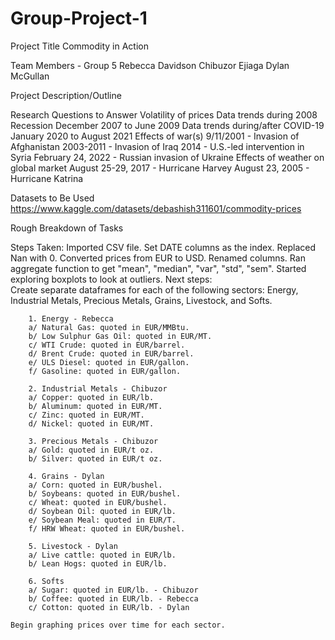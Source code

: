 # Group-Project-1

Project Title
    Commodity in Action

Team Members - Group 5
    Rebecca Davidson
    Chibuzor Ejiaga
    Dylan McGullan

Project Description/Outline


Research Questions to Answer
    Volatility of prices
        Data trends during 2008 Recession
            December 2007 to June 2009
        Data trends during/after COVID-19
            January 2020 to August 2021
        Effects of war(s)
            9/11/2001 - Invasion of Afghanistan
            2003-2011 - Invasion of Iraq
            2014 - U.S.-led intervention in Syria
            February 24, 2022 - Russian invasion of Ukraine
        Effects of weather on global market
            August 25-29, 2017 - Hurricane Harvey
            August 23, 2005 - Hurricane Katrina
    

Datasets to Be Used
    https://www.kaggle.com/datasets/debashish311601/commodity-prices

Rough Breakdown of Tasks







Steps Taken:
Imported CSV file.
Set DATE columns as the index.
Replaced Nan with 0.
Converted prices from EUR to USD.
Renamed columns.
Ran aggregate function to get "mean", "median", "var", "std", "sem".
Started exploring boxplots to look at outliers.
Next steps:  
    Create separate dataframes for each of the following sectors:  Energy, Industrial Metals, Precious Metals, Grains, Livestock, and Softs.
        
        1. Energy - Rebecca
        a/ Natural Gas: quoted in EUR/MMBtu.
        b/ Low Sulphur Gas Oil: quoted in EUR/MT.
        c/ WTI Crude: quoted in EUR/barrel.
        d/ Brent Crude: quoted in EUR/barrel.
        e/ ULS Diesel: quoted in EUR/gallon.
        f/ Gasoline: quoted in EUR/gallon.
        
        2. Industrial Metals - Chibuzor
        a/ Copper: quoted in EUR/lb.
        b/ Aluminum: quoted in EUR/MT.
        c/ Zinc: quoted in EUR/MT.
        d/ Nickel: quoted in EUR/MT.
       
        3. Precious Metals - Chibuzor
        a/ Gold: quoted in EUR/t oz.
        b/ Silver: quoted in EUR/t oz.
        
        4. Grains - Dylan
        a/ Corn: quoted in EUR/bushel.
        b/ Soybeans: quoted in EUR/bushel.
        c/ Wheat: quoted in EUR/bushel.
        d/ Soybean Oil: quoted in EUR/lb.
        e/ Soybean Meal: quoted in EUR/T.
        f/ HRW Wheat: quoted in EUR/bushel.
        
        5. Livestock - Dylan
        a/ Live cattle: quoted in EUR/lb.
        b/ Lean Hogs: quoted in EUR/lb.
        
        6. Softs
        a/ Sugar: quoted in EUR/lb. - Chibuzor
        b/ Coffee: quoted in EUR/lb. - Rebecca
        c/ Cotton: quoted in EUR/lb. - Dylan
        
    Begin graphing prices over time for each sector.